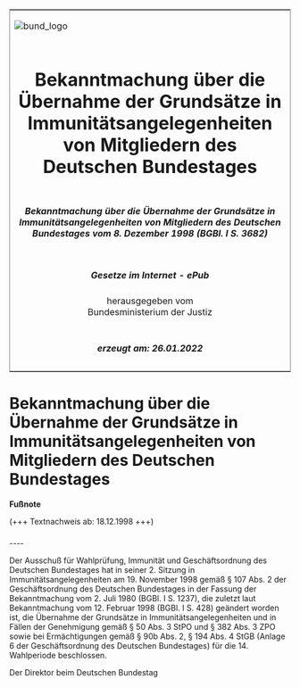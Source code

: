 <span id="DECKBLATT.html"></span>

<table border="0" frame="border" width="100%">

<tr valign="top">

<td align="left">

![bund\_logo](BfJ_2021_Web_de_de.gif)

</td>

<td align="right">

 

</td>

</tr>

<tr align="center" valign="middle">

<td colspan="2">

# Bekanntmachung über die Übernahme der Grundsätze in Immunitätsangelegenheiten von Mitgliedern des Deutschen Bundestages

</td>

</tr>

<tr align="center" valign="middle">

<td colspan="2">

##### Bekanntmachung über die Übernahme der Grundsätze in Immunitätsangelegenheiten von Mitgliedern des Deutschen Bundestages vom 8. Dezember 1998 (BGBl. I S. 3682)

</td>

</tr>

<tr align="center" valign="middle">

<td colspan="2">

  
  

##### Gesetze im Internet - ePub  
  
herausgegeben vom  
Bundesministerium der Justiz

</td>

</tr>

<tr align="center" valign="bottom">

<td colspan="2">

  
  

##### erzeugt am: 26.01.2022

</td>

</tr>

</table>

<span id="BJNR368210998.html"></span>

# Bekanntmachung über die Übernahme der Grundsätze in Immunitätsangelegenheiten von Mitgliedern des Deutschen Bundestages

<div>

  
**Fußnote**

<div class="jnhtml">

<div>

<div class="jurAbsatz">

(+++ Textnachweis ab: 18.12.1998 +++)

</div>

</div>

</div>

</div>

<span id="BJNR368210998BJNE000100310.html"></span>

###   
\----

<div>

<div class="jnhtml">

<div>

<div class="jurAbsatz">

Der Ausschuß für Wahlprüfung, Immunität und Geschäftsordnung des
Deutschen Bundestages hat in seiner 2. Sitzung in
Immunitätsangelegenheiten am 19. November 1998 gemäß § 107 Abs. 2 der
Geschäftsordnung des Deutschen Bundestages in der Fassung der
Bekanntmachung vom 2. Juli 1980 (BGBl. I S. 1237), die zuletzt laut
Bekanntmachung vom 12. Februar 1998 (BGBl. I S. 428) geändert worden
ist, die Übernahme der Grundsätze in Immunitätsangelegenheiten und in
Fällen der Genehmigung gemäß § 50 Abs. 3 StPO und § 382 Abs. 3 ZPO
sowie bei Ermächtigungen gemäß § 90b Abs. 2, § 194 Abs. 4 StGB (Anlage 6
der Geschäftsordnung des Deutschen Bundestages) für die 14. Wahlperiode
beschlossen.

</div>

<div class="jurAbsatz">

<span class="SP">Der Direktor beim Deutschen Bundestag</span>

</div>

</div>

</div>

</div>
